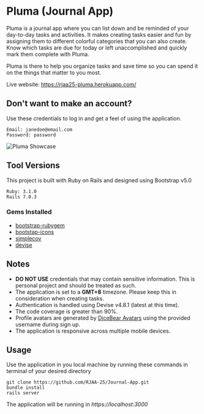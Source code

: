 # Pluma (Journal App)

Pluma is a journal app where you can list down and be reminded of your day-to-day tasks and activities. It makes creating tasks easier and fun by assigning them to different colorful categories that you can also create. Know which tasks are due for today or left unaccomplished and quickly mark them complete with Pluma. 

Pluma is there to help you organize tasks and save time so you can spend it on the things that matter to you most.

Live website: https://rjaa25-pluma.herokuapp.com/

## Don't want to make an account? 
Use these credentials to log in and get a feel of using the application.
```
Email: janedoe@email.com
Password: password
```
![Pluma Showcase](https://user-images.githubusercontent.com/88828088/181020880-b30ef1a7-e676-40d5-ba0c-3bd0e1f39f99.png)

## Tool Versions

This project is built with Ruby on Rails and designed using Bootstrap v5.0
```
Ruby: 3.1.0
Rails 7.0.3
```
### Gems Installed
- [bootstrap-rubygem](https://github.com/twbs/bootstrap-rubygem)
- [bootstap-icons](https://github.com/marcelolx/bootstrap-icons)
- [simplecov](https://github.com/simplecov-ruby/simplecov)
- [devise](https://github.com/heartcombo/devise)

## Notes
- **DO NOT USE** credentials that may contain sensitive information. This is personal project and should be treated as such.
- The application is set to a **GMT+8** timezone. Please keep this in consideration when creating tasks.
- Authentication is handled using Devise v4.8.1 (latest at this time).
- The code coverage is greater than 90%.
- Profile avatars are generated by [DiceBear Avatars](https://avatars.dicebear.com/styles/avataaars) using the provided username during sign up. 
- The application is responsive across multiple mobile devices.

## Usage
Use the application in you local machine by running these commands in terminal of your desired directory
```
git clone https://github.com/RJAA-25/Journal-App.git
bundle install
rails server
```
The application will be running in *https://localhost:3000*

